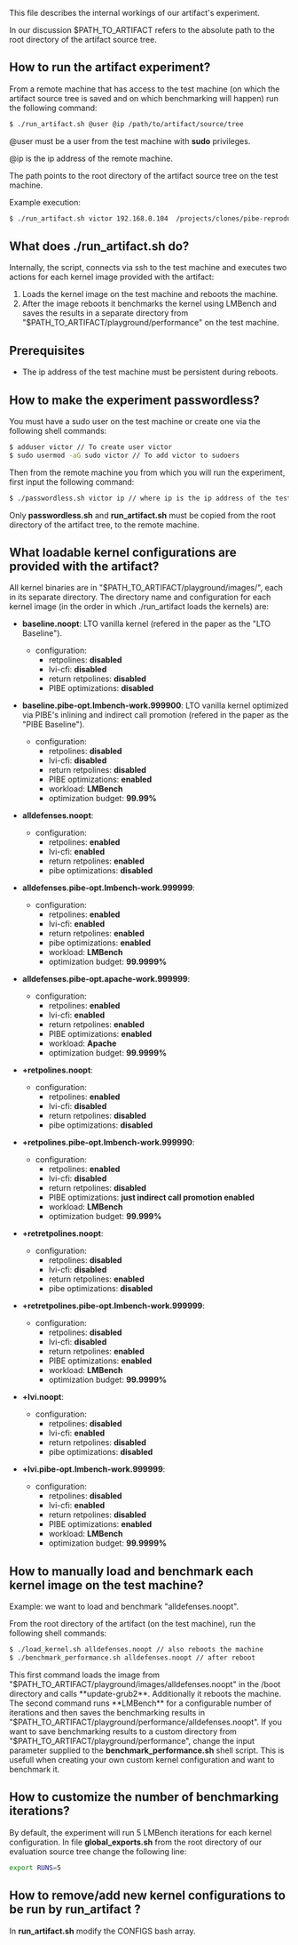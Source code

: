 This file describes the internal workings of our artifact's experiment.

In our discussion $PATH_TO_ARTIFACT refers to the absolute path to the root directory of 
the artifact source tree.

## How to run the artifact experiment?

From a remote machine that has access to the test machine (on which the artifact source tree is saved and on which benchmarking will happen) 
run the following command:

```sh
$ ./run_artifact.sh @user @ip /path/to/artifact/source/tree
```

@user must be a user from the test machine with **sudo** privileges.

@ip is the ip address of the remote machine.

The path points to the root directory of the artifact source tree on the test machine.

Example execution:

```sh
$ ./run_artifact.sh victor 192.168.0.104  /projects/clones/pibe-reproduce
```

## What does ./run_artifact.sh do?

Internally, the script, connects via ssh to the test machine and executes two actions for each kernel image provided
with the artifact:

1. Loads the kernel image on the test machine and reboots the machine.
2. After the image reboots it benchmarks the kernel using LMBench and saves the results in a separate directory 
   from "$PATH_TO_ARTIFACT/playground/performance" on the test machine.

## Prerequisites

- The ip address of the test machine must be persistent during reboots.

## How to make the experiment passwordless?

You must have a sudo user on the test machine or create one via the following shell commands:

```sh
$ adduser victor // To create user victor
$ sudo usermod -aG sudo victor // To add victor to sudoers
```
Then from the remote machine you from which you will run the experiment, first input the following command:
```sh
$ ./passwordless.sh victor ip // where ip is the ip address of the test machine.
```
Only **passwordless.sh** and **run_artifact.sh** must be copied from the root directory of the artifact tree,
to the remote machine.

## What loadable kernel configurations are provided with the artifact?

All kernel binaries are in "$PATH_TO_ARTIFACT/playground/images/", each in its separate directory. The directory
name and configuration for each kernel image (in the order in which ./run_artifact loads the kernels) are:
- **baseline.noopt**: LTO vanilla kernel (refered in the paper as the "LTO Baseline").
  - configuration: 
     - retpolines: **disabled**
     - lvi-cfi: **disabled**
     - return retpolines: **disabled**
     - PIBE optimizations: **disabled**

- **baseline.pibe-opt.lmbench-work.999900**: LTO vanilla kernel optimized via PIBE's inlining and indirect call promotion (refered in the paper as the "PIBE Baseline").
  - configuration: 
     - retpolines: **disabled**
     - lvi-cfi: **disabled**
     - return retpolines: **disabled**
     - PIBE optimizations: **enabled**
     - workload: **LMBench**
     - optimization budget: **99.99%**

- **alldefenses.noopt**: 
  - configuration: 
     - retpolines: **enabled**
     - lvi-cfi: **enabled**
     - return retpolines: **enabled**
     - pibe optimizations: **disabled**

- **alldefenses.pibe-opt.lmbench-work.999999**: 
  - configuration: 
     - retpolines: **enabled**
     - lvi-cfi: **enabled**
     - return retpolines: **enabled**
     - pibe optimizations: **enabled**
     - workload: **LMBench**
     - optimization budget: **99.9999%**

- **alldefenses.pibe-opt.apache-work.999999**: 
  - configuration: 
     - retpolines: **enabled**
     - lvi-cfi: **enabled**
     - return retpolines: **enabled**
     - PIBE optimizations: **enabled** 
     - workload: **Apache**
     - optimization budget: **99.9999%**

- **+retpolines.noopt**: 
  - configuration: 
     - retpolines: **enabled**
     - lvi-cfi: **disabled**
     - return retpolines: **disabled**
     - pibe optimizations: **disabled**

- **+retpolines.pibe-opt.lmbench-work.999990**: 
  - configuration: 
     - retpolines: **enabled**
     - lvi-cfi: **disabled**
     - return retpolines: **disabled**
     - PIBE optimizations: **just indirect call promotion enabled** 
     - workload: **LMBench**
     - optimization budget: **99.999%**

- **+retretpolines.noopt**: 
  - configuration: 
     - retpolines: **disabled**
     - lvi-cfi: **disabled**
     - return retpolines: **enabled**
     - pibe optimizations: **disabled**

- **+retretpolines.pibe-opt.lmbench-work.999999**: 
  - configuration: 
     - retpolines: **disabled**
     - lvi-cfi: **disabled**
     - return retpolines: **enabled**
     - PIBE optimizations: **enabled** 
     - workload: **LMBench**
     - optimization budget: **99.9999%**
- **+lvi.noopt**: 
  - configuration: 
     - retpolines: **disabled**
     - lvi-cfi: **enabled**
     - return retpolines: **disabled**
     - pibe optimizations: **disabled**

- **+lvi.pibe-opt.lmbench-work.999999**: 
  - configuration: 
     - retpolines: **disabled**
     - lvi-cfi: **enabled**
     - return retpolines: **disabled**
     - PIBE optimizations: **enabled** 
     - workload: **LMBench**
     - optimization budget: **99.9999%**

## How to manually load and benchmark each kernel image on the test machine?

Example: we want to load and benchmark "alldefenses.noopt".

From the root directory of the artifact (on the test machine), run the following shell commands:
```sh
$ ./load_kernel.sh alldefenses.noopt // also reboots the machine
$ ./benchmark_performance.sh alldefenses.noopt // after reboot
```
 This first command loads the image from "$PATH_TO_ARTIFACT/playground/images/alldefenses.noopt"
in the /boot directory and calls **update-grub2**. Additionally it reboots the machine.
The second command runs **LMBench** for a configurable number of iterations and then saves the benchmarking
results in "$PATH_TO_ARTIFACT/playground/performance/alldefenses.noopt". If you want to save
benchmarking results to a custom directory from "$PATH_TO_ARTIFACT/playground/performance", change the input
parameter supplied to the **benchmark_performance.sh** shell script. This is usefull when
creating your own custom kernel configuration and want to benchmark it.

## How to customize the number of benchmarking iterations?

By default, the experiment will run 5 LMBench iterations for each kernel configuration.
In file **global_exports.sh** from the root directory of our evaluation source tree change the
following line:
```sh
export RUNS=5
```

## How to remove/add new kernel configurations to be run by **run_artifact** ?

In **run_artifact.sh** modify the CONFIGS bash array.


